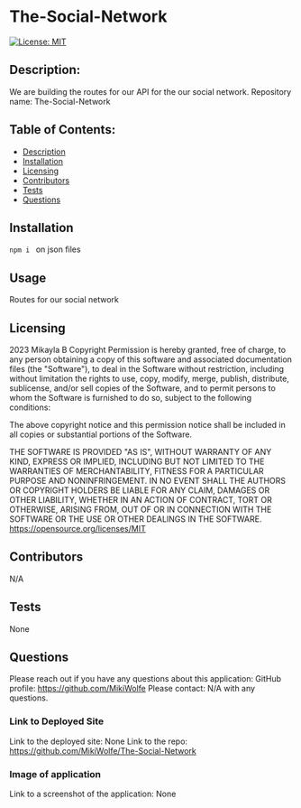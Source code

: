 # The-Social-Network
[![License: MIT](https://img.shields.io/badge/License-MIT-yellow.svg)](https://opensource.org/licenses/MIT)
## Description: 
We are building the routes for our API for the our social network. 
Repository name: The-Social-Network

## Table of Contents:
* [Description](#description)
* [Installation](#installation)
* [Licensing](#licensing)
* [Contributors](#contributors)
* [Tests](#tests)
* [Questions](#questions)

## Installation 
```npm i ``` on json files 
## Usage
Routes for our social network
## Licensing
2023 Mikayla B
Copyright Permission is hereby granted, free of charge, 
to any person obtaining a copy of this software and associated documentation files (the "Software"), to deal in 
the Software without restriction, including without limitation the rights to use, copy, modify, merge, publish, 
distribute, sublicense, and/or sell 
copies of the Software, and to permit persons to whom the Software is furnished to do so, 
subject to the following conditions:

The above copyright notice and this permission notice shall be included in all copies or substantial 
portions of the Software.

THE SOFTWARE IS PROVIDED "AS IS", WITHOUT WARRANTY OF ANY KIND, EXPRESS OR IMPLIED, INCLUDING BUT NOT LIMITED TO 
THE WARRANTIES OF MERCHANTABILITY, FITNESS FOR A PARTICULAR PURPOSE AND NONINFRINGEMENT. IN NO EVENT SHALL THE 
AUTHORS OR COPYRIGHT HOLDERS BE LIABLE FOR ANY CLAIM, DAMAGES OR OTHER LIABILITY, WHETHER IN AN ACTION OF CONTRACT, 
TORT OR OTHERWISE, ARISING FROM, OUT OF OR IN CONNECTION WITH THE SOFTWARE OR THE USE OR OTHER DEALINGS IN THE 
SOFTWARE.
https://opensource.org/licenses/MIT
## Contributors
N/A
## Tests
None
## Questions
Please reach out if you have any questions about this application:
GitHub profile: https://github.com/MikiWolfe
Please contact: N/A with any questions. 

### Link to Deployed Site
Link to the deployed site: None
Link to the repo: https://github.com/MikiWolfe/The-Social-Network

### Image of application
Link to a screenshot of the application: None
